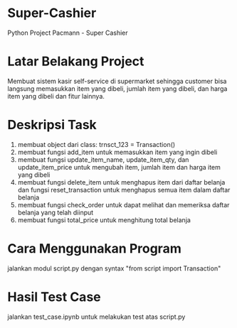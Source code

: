 # Super-Cashier
Python Project Pacmann - Super Cashier

# Latar Belakang Project
Membuat sistem kasir self-service di supermarket sehingga customer bisa langsung memasukkan item yang dibeli, jumlah item yang dibeli, dan harga item yang dibeli dan fitur lainnya.

# Deskripsi Task
1. membuat object dari class: trnsct_123 = Transaction()
2. membuat fungsi add_item untuk memasukkan item yang ingin dibeli
3. membuat fungsi update_item_name, update_item_qty, dan update_item_price untuk mengubah item, jumlah item dan harga item yang dibeli
4. membuat fungsi delete_item untuk menghapus item dari daftar belanja dan fungsi reset_transaction untuk menghapus semua item dalam daftar belanja
5. membuat fungsi check_order untuk dapat melihat dan memeriksa daftar belanja yang telah diinput
6. membuat fungsi total_price untuk menghitung total belanja

# Cara Menggunakan Program
jalankan modul script.py dengan syntax "from script import Transaction"

# Hasil Test Case
jalankan test_case.ipynb untuk melakukan test atas script.py
